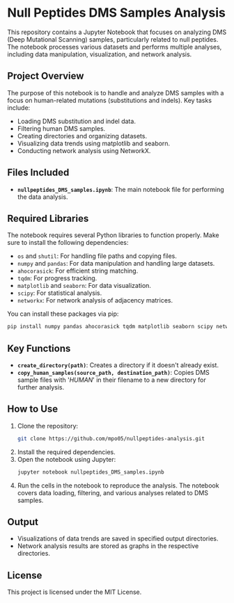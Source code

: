 
# Null Peptides DMS Samples Analysis

This repository contains a Jupyter Notebook that focuses on analyzing DMS (Deep Mutational Scanning) samples, particularly related to null peptides. The notebook processes various datasets and performs multiple analyses, including data manipulation, visualization, and network analysis.

## Project Overview

The purpose of this notebook is to handle and analyze DMS samples with a focus on human-related mutations (substitutions and indels). Key tasks include:

- Loading DMS substitution and indel data.
- Filtering human DMS samples.
- Creating directories and organizing datasets.
- Visualizing data trends using matplotlib and seaborn.
- Conducting network analysis using NetworkX.

## Files Included

- **`nullpeptides_DMS_samples.ipynb`**: The main notebook file for performing the data analysis.

## Required Libraries

The notebook requires several Python libraries to function properly. Make sure to install the following dependencies:

- `os` and `shutil`: For handling file paths and copying files.
- `numpy` and `pandas`: For data manipulation and handling large datasets.
- `ahocorasick`: For efficient string matching.
- `tqdm`: For progress tracking.
- `matplotlib` and `seaborn`: For data visualization.
- `scipy`: For statistical analysis.
- `networkx`: For network analysis of adjacency matrices.

You can install these packages via pip:

```bash
pip install numpy pandas ahocorasick tqdm matplotlib seaborn scipy networkx
```

## Key Functions

- **`create_directory(path)`**: Creates a directory if it doesn't already exist.
- **`copy_human_samples(source_path, destination_path)`**: Copies DMS sample files with '_HUMAN_' in their filename to a new directory for further analysis.

## How to Use

1. Clone the repository:
   ```bash
   git clone https://github.com/mpo05/nullpeptides-analysis.git
   ```
2. Install the required dependencies.
3. Open the notebook using Jupyter:
   ```bash
   jupyter notebook nullpeptides_DMS_samples.ipynb
   ```
4. Run the cells in the notebook to reproduce the analysis. The notebook covers data loading, filtering, and various analyses related to DMS samples.

## Output

- Visualizations of data trends are saved in specified output directories.
- Network analysis results are stored as graphs in the respective directories.

## License

This project is licensed under the MIT License.
